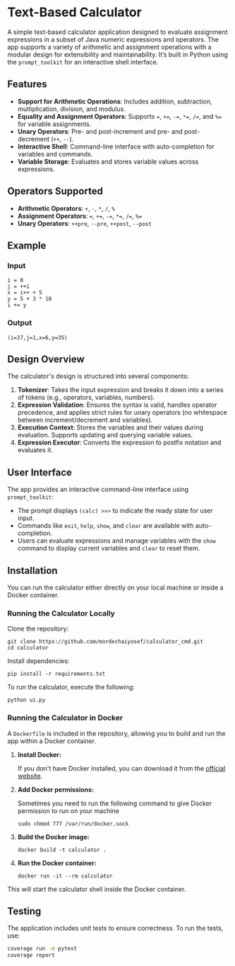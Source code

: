 # Text-Based Calculator

A simple text-based calculator application designed to evaluate assignment expressions in a subset of Java numeric expressions and operators. The app supports a variety of arithmetic and assignment operations with a modular design for extensibility and maintainability. It’s built in Python using the `prompt_toolkit` for an interactive shell interface.

## Features

*   **Support for Arithmetic Operations**: Includes addition, subtraction, multiplication, division, and modulus.
*   **Equality and Assignment Operators**: Supports `=`, `+=`, `-=`, `*=`, `/=`, and `%=` for variable assignments.
*   **Unary Operators**: Pre- and post-increment and pre- and post-decrement (`++`, `--`).
*   **Interactive Shell**: Command-line interface with auto-completion for variables and commands.
*   **Variable Storage**: Evaluates and stores variable values across expressions.

## Operators Supported

*   **Arithmetic Operators**: `+`, `-`, `*`, `/`, `%`
*   **Assignment Operators**: `=`, `+=`, `-=`, `*=`, `/=`, `%=`
*   **Unary Operators**: `++pre`, `--pre`, `++post`, `--post`

## Example

### Input

```
i = 0
j = ++i
x = i++ + 5
y = 5 + 3 * 10
i += y
```

### Output


`(i=37,j=1,x=6,y=35)`

## Design Overview

The calculator's design is structured into several components:

1.  **Tokenizer**: Takes the input expression and breaks it down into a series of tokens (e.g., operators, variables, numbers).
2.  **Expression Validation**: Ensures the syntax is valid, handles operator precedence, and applies strict rules for unary operators (no whitespace between increment/decrement and variables).
3.  **Execution Context**: Stores the variables and their values during evaluation. Supports updating and querying variable values.
4.  **Expression Executor**: Converts the expression to postfix notation and evaluates it.

## User Interface

The app provides an interactive command-line interface using `prompt_toolkit`:

*   The prompt displays `(calc) >>>` to indicate the ready state for user input.
*   Commands like `exit`, `help`, `show`, and `clear` are available with auto-completion.
*   Users can evaluate expressions and manage variables with the `show` command to display current variables and `clear` to reset them.

## Installation

You can run the calculator either directly on your local machine or inside a Docker container.

### Running the Calculator Locally

Clone the repository:

```
git clone https://github.com/mordechaiyosef/calculator_cmd.git
cd calculator
```

Install dependencies:

`pip install -r requirements.txt`

To run the calculator, execute the following:

`python ui.py`

### Running the Calculator in Docker

A `Dockerfile` is included in the repository, allowing you to build and run the app within a Docker container. 

1. **Install Docker:**

    If you don't have Docker installed, you can download it from the [official website](https://www.docker.com/products/docker-desktop).

2. **Add Docker permissions:**

    Sometimes you need to run the following command to give Docker permission to run on your machine

    `sudo chmod 777 /var/run/docker.sock`

3. **Build the Docker image:**
   
    `docker build -t calculator .`
    
    
4. **Run the Docker container:**
    
    `docker run -it --rm calculator`
    

This will start the calculator shell inside the Docker container.

## Testing

The application includes unit tests to ensure correctness. To run the tests, use:

```bash
coverage run -m pytest
coverage report
```
